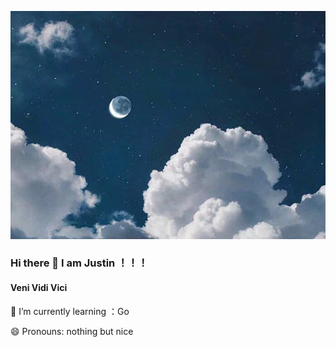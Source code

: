 ![avatar](bg.jpg)

### Hi there 👋  I am Justin ！！！

#### Veni Vidi Vici


🌱 I’m currently learning ：Go

😄 Pronouns: nothing but nice


<!--
**Nicenonecb/Nicenonecb** is a ✨ _special_ ✨ repository because its `README.md` (this file) appears on your GitHub profile.

Here are some ideas to get you started:

- 🔭 I’m currently working on ...
- 🌱 I’m currently learning ...
- 👯 I’m looking to collaborate on ...
- 🤔 I’m looking for help with ...
- 💬 Ask me about ...
- 📫 How to reach me: ...
- 😄 Pronouns: ...
- ⚡ Fun fact: ...
If you don't know this name,It's ok!  Cause I made the name by myself!
-->
